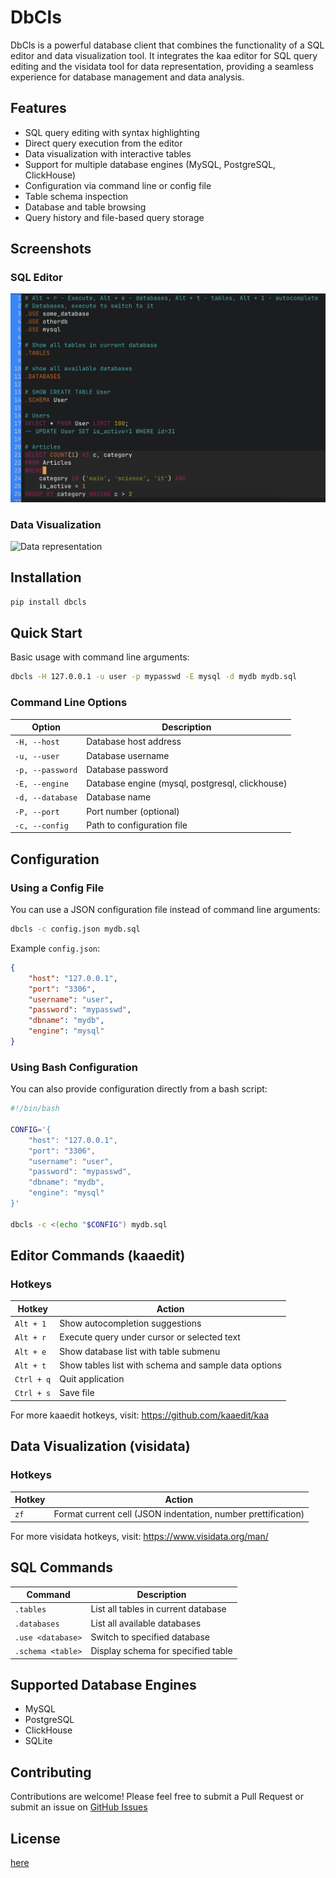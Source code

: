 # DbCls

DbCls is a powerful database client that combines the functionality of a SQL editor and data visualization tool. It integrates the kaa editor for SQL query editing and the visidata tool for data representation, providing a seamless experience for database management and data analysis.

## Features

- SQL query editing with syntax highlighting
- Direct query execution from the editor
- Data visualization with interactive tables
- Support for multiple database engines (MySQL, PostgreSQL, ClickHouse)
- Configuration via command line or config file
- Table schema inspection
- Database and table browsing
- Query history and file-based query storage

## Screenshots

### SQL Editor
![Editor](/data/editor.png)

### Data Visualization
![Data representation](/data/data.png)

## Installation

```bash
pip install dbcls
```

## Quick Start

Basic usage with command line arguments:
```bash
dbcls -H 127.0.0.1 -u user -p mypasswd -E mysql -d mydb mydb.sql
```

### Command Line Options

| Option | Description |
|--------|-------------|
| `-H, --host` | Database host address |
| `-u, --user` | Database username |
| `-p, --password` | Database password |
| `-E, --engine` | Database engine (mysql, postgresql, clickhouse) |
| `-d, --database` | Database name |
| `-P, --port` | Port number (optional) |
| `-c, --config` | Path to configuration file |

## Configuration

### Using a Config File

You can use a JSON configuration file instead of command line arguments:

```bash
dbcls -c config.json mydb.sql
```

Example `config.json`:
```json
{
    "host": "127.0.0.1",
    "port": "3306",
    "username": "user",
    "password": "mypasswd",
    "dbname": "mydb",
    "engine": "mysql"
}
```

### Using Bash Configuration

You can also provide configuration directly from a bash script:

```bash
#!/bin/bash

CONFIG='{
    "host": "127.0.0.1",
    "port": "3306",
    "username": "user",
    "password": "mypasswd",
    "dbname": "mydb",
    "engine": "mysql"
}'

dbcls -c <(echo "$CONFIG") mydb.sql
```

## Editor Commands (kaaedit)

### Hotkeys

| Hotkey | Action |
|--------|--------|
| `Alt + 1` | Show autocompletion suggestions |
| `Alt + r` | Execute query under cursor or selected text |
| `Alt + e` | Show database list with table submenu |
| `Alt + t` | Show tables list with schema and sample data options |
| `Ctrl + q` | Quit application |
| `Ctrl + s` | Save file |

For more kaaedit hotkeys, visit: https://github.com/kaaedit/kaa

## Data Visualization (visidata)

### Hotkeys

| Hotkey | Action |
|--------|--------|
| `zf` | Format current cell (JSON indentation, number prettification) |

For more visidata hotkeys, visit: https://www.visidata.org/man/

## SQL Commands

| Command | Description |
|---------|-------------|
| `.tables` | List all tables in current database |
| `.databases` | List all available databases |
| `.use <database>` | Switch to specified database |
| `.schema <table>` | Display schema for specified table |

## Supported Database Engines

- MySQL
- PostgreSQL
- ClickHouse
- SQLite


## Contributing

Contributions are welcome! Please feel free to submit a Pull Request or submit an issue on [GitHub Issues](https://github.com/Sets88/dbcls/issues)

## License

[here](https://github.com/Sets88/dbcls/blob/main/LICENSE)
